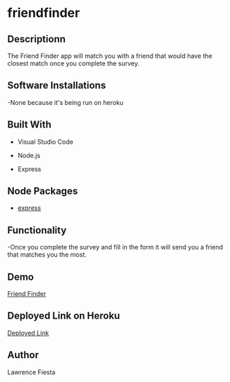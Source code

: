# friendfinder

## Descriptionn
The Friend Finder app will match you with a friend that would have the closest match once you complete the survey.

## Software Installations

-None because it's being run on heroku

## Built With
- Visual Studio Code

- Node.js

- Express


## Node Packages

- [express](https://www.npmjs.com/package/express)

## Functionality

-Once you complete the survey and fill in the form it will send you a friend that matches you the most.

## Demo
[Friend Finder](https://vimeo.com/347235151)

## Deployed Link on Heroku
[Deployed Link](https://gentle-atoll-42740.herokuapp.com/)

## Author
Lawrence Fiesta